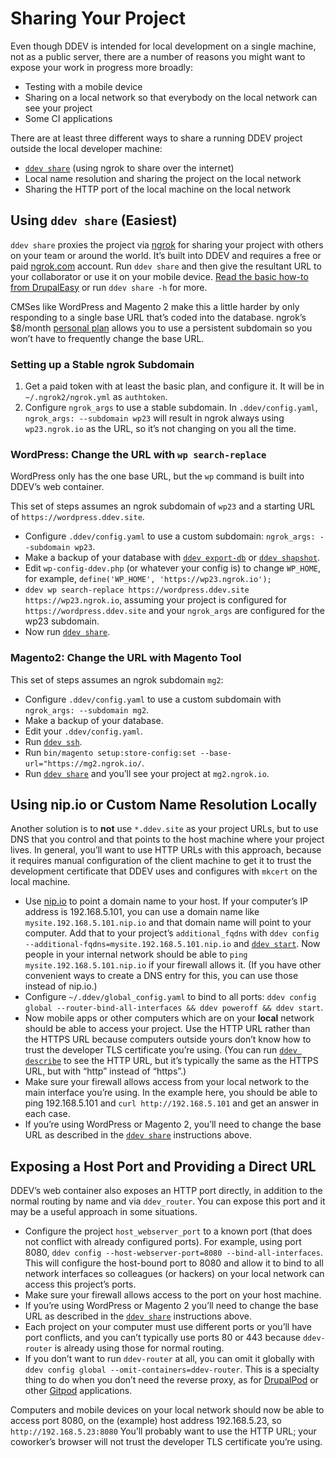 # Sharing Your Project

Even though DDEV is intended for local development on a single machine, not as a public server, there are a number of reasons you might want to expose your work in progress more broadly:

* Testing with a mobile device
* Sharing on a local network so that everybody on the local network can see your project
* Some CI applications

There are at least three different ways to share a running DDEV project outside the local developer machine:

* [`ddev share`](../usage/commands.md#share) (using ngrok to share over the internet)
* Local name resolution and sharing the project on the local network
* Sharing the HTTP port of the local machine on the local network

## Using `ddev share` (Easiest)

`ddev share` proxies the project via [ngrok](https://ngrok.com) for sharing your project with others on your team or around the world. It’s built into DDEV and requires a free or paid [ngrok.com](https://ngrok.com) account. Run `ddev share` and then give the resultant URL to your collaborator or use it on your mobile device. [Read the basic how-to from DrupalEasy](https://www.drupaleasy.com/blogs/ultimike/2019/06/sharing-your-ddev-local-site-public-url-using-ddev-share-and-ngrok) or run `ddev share -h` for more.

CMSes like WordPress and Magento 2 make this a little harder by only responding to a single base URL that’s coded into the database. ngrok’s $8/month [personal plan](https://ngrok.com/pricing) allows you to use a persistent subdomain so you won’t have to frequently change the base URL.

### Setting up a Stable ngrok Subdomain

1. Get a paid token with at least the basic plan, and configure it. It will be in `~/.ngrok2/ngrok.yml` as `authtoken`.
2. Configure `ngrok_args` to use a stable subdomain. In `.ddev/config.yaml`, `ngrok_args: --subdomain wp23` will result in ngrok always using `wp23.ngrok.io` as the URL, so it’s not changing on you all the time.

### WordPress: Change the URL with `wp search-replace`

WordPress only has the one base URL, but the `wp` command is built into DDEV’s web container.

This set of steps assumes an ngrok subdomain of `wp23` and a starting URL of `https://wordpress.ddev.site`.

* Configure `.ddev/config.yaml` to use a custom subdomain: `ngrok_args: --subdomain wp23`.
* Make a backup of your database with [`ddev export-db`](../usage/commands.md#export-db) or [`ddev shapshot`](../usage/commands.md#snapshot).
* Edit `wp-config-ddev.php` (or whatever your config is) to change `WP_HOME`, for example, `define('WP_HOME', 'https://wp23.ngrok.io');`
* `ddev wp search-replace https://wordpress.ddev.site https://wp23.ngrok.io`, assuming your project is configured for `https://wordpress.ddev.site` and your `ngrok_args` are configured for the wp23 subdomain.
* Now run [`ddev share`](../usage/commands.md#share).

### Magento2: Change the URL with Magento Tool

This set of steps assumes an ngrok subdomain `mg2`:

* Configure `.ddev/config.yaml` to use a custom subdomain with `ngrok_args: --subdomain mg2`.
* Make a backup of your database.
* Edit your `.ddev/config.yaml`.
* Run [`ddev ssh`](../usage/commands.md#ssh).
* Run `bin/magento setup:store-config:set --base-url="https://mg2.ngrok.io/`.
* Run [`ddev share`](../usage/commands.md#share) and you’ll see your project at `mg2.ngrok.io`.

## Using nip.io or Custom Name Resolution Locally

Another solution is to **not** use `*.ddev.site` as your project URLs, but to use DNS that you control and that points to the host machine where your project lives. In general, you’ll want to use HTTP URLs with this approach, because it requires manual configuration of the client machine to get it to trust the development certificate that DDEV uses and configures with `mkcert` on the local machine.

* Use [nip.io](http://nip.io/) to point a domain name to your host. If your computer’s IP address is 192.168.5.101, you can use a domain name like `mysite.192.168.5.101.nip.io` and that domain name will point to your computer. Add that to your project’s `additional_fqdns` with `ddev config --additional-fqdns=mysite.192.168.5.101.nip.io` and [`ddev start`](../usage/commands.md#start). Now people in your internal network should be able to `ping mysite.192.168.5.101.nip.io` if your firewall allows it. (If you have other convenient ways to create a DNS entry for this, you can use those instead of nip.io.)
* Configure `~/.ddev/global_config.yaml` to bind to all ports: `ddev config global --router-bind-all-interfaces && ddev poweroff && ddev start`.
* Now mobile apps or other computers which are on your **local** network should be able to access your project. Use the HTTP URL rather than the HTTPS URL because computers outside yours don’t know how to trust the developer TLS certificate you’re using. (You can run [`ddev describe`](../usage/commands.md#describe) to see the HTTP URL, but it’s typically the same as the HTTPS URL, but with “http” instead of “https”.)
* Make sure your firewall allows access from your local network to the main interface you’re using. In the example here, you should be able to ping 192.168.5.101 and `curl http://192.168.5.101` and get an answer in each case.
* If you’re using WordPress or Magento 2, you’ll need to change the base URL as described in the [`ddev share`](../usage/commands.md#share) instructions above.

## Exposing a Host Port and Providing a Direct URL

DDEV’s web container also exposes an HTTP port directly, in addition to the normal routing by name and via `ddev_router`. You can expose this port and it may be a useful approach in some situations.

* Configure the project `host_webserver_port` to a known port (that does not conflict with already configured ports). For example, using port 8080, `ddev config --host-webserver-port=8080 --bind-all-interfaces`. This will configure the host-bound port to 8080 and allow it to bind to all network interfaces so colleagues (or hackers) on your local network can access this project’s ports.
* Make sure your firewall allows access to the port on your host machine.
* If you’re using WordPress or Magento 2 you’ll need to change the base URL as described in the [`ddev share`](../usage/commands.md#share) instructions above.
* Each project on your computer must use different ports or you’ll have port conflicts, and you can’t typically use ports 80 or 443 because `ddev-router` is already using those for normal routing.
* If you don’t want to run `ddev-router` at all, you can omit it globally with `ddev config global --omit-containers=ddev-router`. This is a specialty thing to do when you don’t need the reverse proxy, as for [DrupalPod](https://github.com/shaal/DrupalPod) or other [Gitpod](https://www.gitpod.io/) applications.

Computers and mobile devices on your local network should now be able to access port 8080, on the (example) host address 192.168.5.23, so `http://192.168.5.23:8080` You’ll probably want to use the HTTP URL; your coworker’s browser will not trust the developer TLS certificate you’re using.

